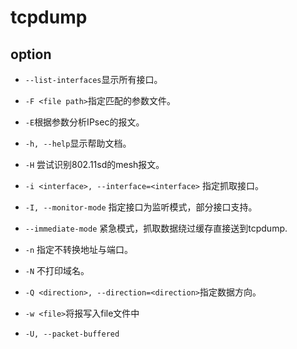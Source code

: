 # tcpdump


## option

* `--list-interfaces`显示所有接口。

* `-F <file path>`指定匹配的参数文件。

* `-E`根据参数分析IPsec的报文。
* `-h, --help`显示帮助文档。    
* `-H` 尝试识别802.11sd的mesh报文。
* `-i <interface>, --interface=<interface>` 指定抓取接口。 
* `-I, --monitor-mode` 指定接口为监听模式，部分接口支持。
* `--immediate-mode` 紧急模式，抓取数据绕过缓存直接送到tcpdump.
* `-n` 指定不转换地址与端口。
* `-N` 不打印域名。
* `-Q <direction>, --direction=<direction>`指定数据方向。
* `-w <file>`将报写入file文件中
* `-U, --packet-buffered`

